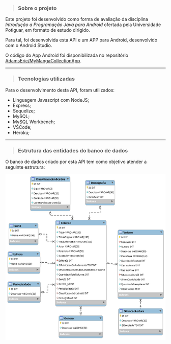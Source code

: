 > ### Sobre o projeto

Este projeto foi desenvolvido como forma de avaliação da disciplina _Introdução a Programação Java para Android_ ofertada pela Universidade Potiguar, em formato de estudo dirigido.

Para tal, foi desenvolvida esta API e um APP para Android, desenvolvido com o Android Studio.

O código do App Android foi disponibilizada no repositório [AdamsEric/MyMangaCollectionApp](https://github.com/AdamsEric/MyMangaCollectionApp).

---

> ### Tecnologias utilizadas

Para o desenvolvimento desta API, foram utilizados:

- Linguagem Javascript com NodeJS;
- Express;
- Sequelize;
- MySQL;
- MySQL Workbench;
- VSCode;
- Heroku;

---

> ### Estrutura das entidades do banco de dados

O banco de dados criado por esta API tem como objetivo atender a seguinte estrutura:

<img src="/docs/DER.png" />
